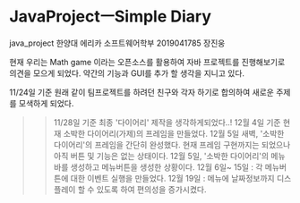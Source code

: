 # JavaProjectㅡSimple Diary
java_project
한양대 에리카 소프트웨어학부 2019041785 장진웅

현재 우리는 Math game 이라는 오픈소스를 활용하여 자바 프로젝트를 진행해보기로 의견을 모으게 되었다.
약간의 기능과 GUI를 추가 할 생각을 지니고 있다.

11/24일 기준 원래 같이 팀프로젝트를 하려던 친구와 각자 하기로 합의하여 새로운 주제를 모색하게 되었다.
>> 11/28일 기준 최종 '다이어리' 제작을 생각하게되었다..!
>> 12월 4일 기준 현재 소박한 다이어리(가제)의 프레임을 만들었다.
>> 12월 5일 새벽, '소박한 다이어리'의 프레임을 간단히 완성했다. 현재 프레임 구현까지는 되었으나 아직 버튼 및 기능은 없는 상태이다.
>> 12월 5일, '소박한 다이어리'의 메뉴바를 생성하고 메뉴버튼을 생성한 상황이다.
>> 12월 6일~ 15일 : 각 메뉴버튼에 대한 이벤트 실행을 만들었다.
>> 12월 19일 : 메뉴에 날짜정보까지 디스플레이 할 수 있도록 하여 편의성을 증가시켰다.
